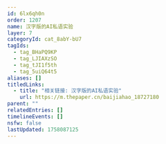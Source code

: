 ```yaml
---
id: 6lx6qh0n
order: 1207
name: 汉字版的AI私语实验
layer: 7
categoryId: cat_8abY-bU7
tagIds:
  - tag_BHaPQ9KP
  - tag_LJIAXzSO
  - tag_tJI1f5th
  - tag_5uiQ64t5
aliases: []
titledLinks:
  - title: "相关链接: 汉字版的AI私语实验"
    url: https://m.thepaper.cn/baijiahao_18727180
parent: ""
relatedEntries: []
timelineEvents: []
nsfw: false
lastUpdated: 1758087125
---
```


